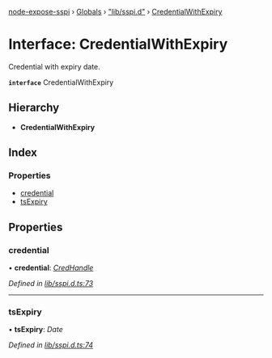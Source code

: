 [node-expose-sspi](../README.md) › [Globals](../globals.md) › ["lib/sspi.d"](../modules/_lib_sspi_d_.md) › [CredentialWithExpiry](_lib_sspi_d_.credentialwithexpiry.md)

# Interface: CredentialWithExpiry

Credential with expiry date.

**`interface`** CredentialWithExpiry

## Hierarchy

* **CredentialWithExpiry**

## Index

### Properties

* [credential](_lib_sspi_d_.credentialwithexpiry.md#credential)
* [tsExpiry](_lib_sspi_d_.credentialwithexpiry.md#tsexpiry)

## Properties

###  credential

• **credential**: *[CredHandle](_lib_sspi_d_.credhandle.md)*

*Defined in [lib/sspi.d.ts:73](https://github.com/jlguenego/node-expose-sspi/blob/45f90aa/lib/sspi.d.ts#L73)*

___

###  tsExpiry

• **tsExpiry**: *Date*

*Defined in [lib/sspi.d.ts:74](https://github.com/jlguenego/node-expose-sspi/blob/45f90aa/lib/sspi.d.ts#L74)*
